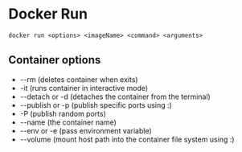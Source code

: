 # Docker Run

```
docker run <options> <imageName> <command> <arguments>
```

## Container options
* --rm (deletes container when exits)
* -it (runs container in interactive mode)
* --detach or -d (detaches the container from the terminal)
* --publish or -p (publish specific ports using <hostPort>:<containerPort>)
* -P (publish random ports)
* --name (the container name)
* --env or -e (pass environment variable)
* --volume (mount host path into the container file system using <hostPath>:<containerPath>)
